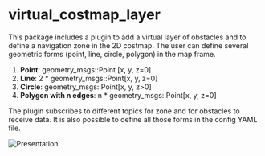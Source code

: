 # virtual_costmap_layer

This package includes a plugin to add a virtual layer of obstacles and to define a navigation zone in the 2D costmap. 
The user can define several geometric forms (point, line, circle, polygon) in the map frame.   

1. **Point**: geometry_msgs::Point [x, y, z=0]
2. **Line**:  2 * geometry_msgs::Point[x, y, z=0]
3. **Circle**: geometry_msgs::Point[x, y, z>0]
4. **Polygon with n edges**: n * geometry_msgs::Point[x, y, z=0]

The plugin subscribes to different topics for zone and for obstacles to receive data. It is also possible to define all those forms in the config YAML file.

![Presentation](/demo/presentation.gif "Presentation")



